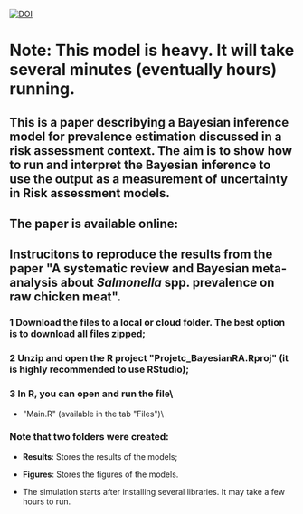 

[![DOI](https://zenodo.org/badge/DOI/10.1016/j.mran.2022.100205.svg)](https://www.sciencedirect.com/science/article/pii/S2352352222000056)

# Note: This model is heavy. It will take several minutes (eventually hours) running.

## This is a paper describying a Bayesian inference model for prevalence estimation discussed in a risk assessment context. The aim is to show how to run and interpret the Bayesian inference to use the output as a measurement of uncertainty in Risk assessment models.


## The paper is available online: 




## Instrucitons to reproduce the results from the paper "A systematic review and Bayesian meta-analysis about *Salmonella* spp. prevalence on raw chicken meat".


### 1 Download the files to a local or cloud folder. The best option is to download all files zipped;

### 2 Unzip and open the R project "Projetc_BayesianRA.Rproj" (it is highly recommended to use RStudio);

### 3 In R, you can open and run the file\ 

  + "Main.R" (available in the tab "Files")\ 
  
  
### Note that two folders were created:
  - **Results**: Stores the results of the models;
  
  - **Figures**: Stores the figures of the models.
  
  - The simulation starts after installing several libraries. It may take a few hours to run.
